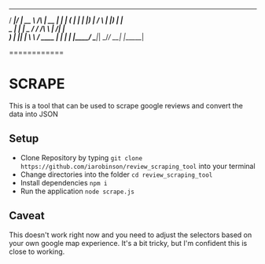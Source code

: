    _____  _____ _____            _____  ______ 
  / ____|/ ____|  __ \     /\   |  __ \|  ____|
 | (___ | |    | |__) |   /  \  | |__) | |__   
  \___ \| |    |  _  /   / /\ \ |  ___/|  __|  
  ____) | |____| | \ \  / ____ \| |    | |____ 
 |_____/ \_____|_|  \_\/_/    \_\_|    |______|
                                               

============

# SCRAPE

This is a tool that can be used to scrape google reviews and convert the data into JSON

## Setup

- Clone Repository by typing `git clone https://github.com/iarobinson/review_scraping_tool` into your terminal
- Change directories into the folder `cd review_scraping_tool`
- Install dependencies `npm i`
- Run the application `node scrape.js`


## Caveat

This doesn't work right now and you need to adjust the selectors based on your own google map experience. It's a bit tricky, but I'm confident this is close to working.

